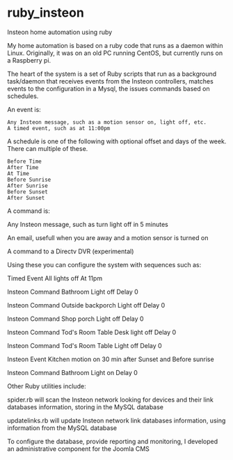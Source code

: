 ruby_insteon
============

Insteon home automation using ruby

My home automation is based on a ruby code that runs as a daemon within Linux.  Originally, it was on an old PC running CentOS, but currently runs on a Raspberry pi.

The heart of the system is a set of Ruby scripts that run as a background task/daemon that receives events from the Insteon controllers, matches events to the configuration in a Mysql, the issues commands based on schedules.

An event is:

	Any Insteon message, such as a motion sensor on, light off, etc.
	A timed event, such as at 11:00pm

A schedule is one of the following with optional offset and days of the week.  There can multiple of these.

	Before Time
	After Time
	At Time
	Before Sunrise
	After Sunrise
	Before Sunset
	After Sunset

A command is:

  Any Insteon message, such as turn light off in 5 minutes
  
  An email, usefull when you are away and a motion sensor is turned on
  
  A command to a Directv DVR (experimental)

Using these you can configure the system with sequences such as:

Timed Event All lights off At 11pm

  Insteon Command Bathroom Light off Delay 0
  
  Insteon Command Outside backporch Light off Delay 0
  
  Insteon Command Shop porch Light off Delay 0
  
  Insteon Command Tod's Room Table Desk light off Delay 0
  
  Insteon Command Tod's Room Table Light off Delay 0

Insteon Event Kitchen motion on 30 min after Sunset and Before sunrise

  Insteon Command Bathroom Light on Delay 0

Other Ruby utilities include:

spider.rb  will scan the Insteon network looking for devices and their link databases information, storing in the MySQL database
	
updatelinks.rb will update Insteon network link databases information, using information from the MySQL database
	
To configure the database, provide reporting and monitoring,  I developed an administrative component for the Joomla CMS
